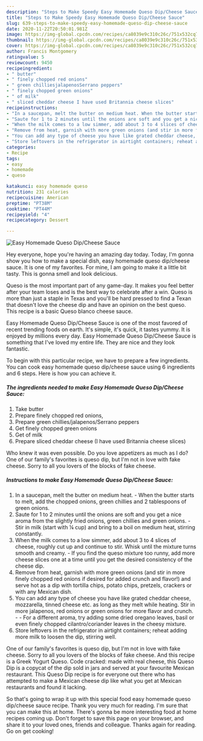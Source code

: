 ```yaml
---
description: "Steps to Make Speedy Easy Homemade Queso Dip/Cheese Sauce"
title: "Steps to Make Speedy Easy Homemade Queso Dip/Cheese Sauce"
slug: 639-steps-to-make-speedy-easy-homemade-queso-dip-cheese-sauce
date: 2020-11-22T20:50:01.981Z
image: https://img-global.cpcdn.com/recipes/ca8039e9c310c26c/751x532cq70/easy-homemade-queso-dipcheese-sauce-recipe-main-photo.jpg
thumbnail: https://img-global.cpcdn.com/recipes/ca8039e9c310c26c/751x532cq70/easy-homemade-queso-dipcheese-sauce-recipe-main-photo.jpg
cover: https://img-global.cpcdn.com/recipes/ca8039e9c310c26c/751x532cq70/easy-homemade-queso-dipcheese-sauce-recipe-main-photo.jpg
author: Francis Montgomery
ratingvalue: 5
reviewcount: 9450
recipeingredient:
- " butter"
- " finely chopped red onions"
- " green chilliesjalapenosSerrano peppers"
- " finely chopped green onions"
- " of milk"
- " sliced cheddar cheese I have used Britannia cheese slices"
recipeinstructions:
- "In a saucepan, melt the butter on medium heat. When the butter starts to melt, add the chopped onions, green chillies and 2 tablespoons of green onions."
- "Saute for 1 to 2 minutes until the onions are soft and you get a nice aroma from the slightly fried onions, green chillies and green onions. Stir in milk (start with ¼ cup) and bring to a boil on medium heat, stirring constantly."
- "When the milk comes to a low simmer, add about 3 to 4 slices of cheese, roughly cut up and continue to stir. Whisk until the mixture turns smooth and creamy. If you find the queso mixture too runny, add more cheese slices one at a time until you get the desired consistency of the cheese dip."
- "Remove from heat, garnish with more green onions (and stir in more finely chopped red onions if desired for added crunch and flavor!) and serve hot as a dip with tortilla chips, potato chips, pretzels, crackers or with any Mexican dish."
- "You can add any type of cheese you have like grated cheddar cheese, mozzarella, tinned cheese etc. as long as they melt while heating. Stir in more jalapenos, red onions or green onions for more flavor and crunch.  For a different aroma, try adding some dried oregano leaves, basil or even finely chopped cilantro/coriander leaves in the cheesy mixture."
- "Store leftovers in the refrigerator in airtight containers; reheat adding more milk to loosen the dip, stirring well."
categories:
- Recipe
tags:
- easy
- homemade
- queso

katakunci: easy homemade queso 
nutrition: 231 calories
recipecuisine: American
preptime: "PT38M"
cooktime: "PT44M"
recipeyield: "4"
recipecategory: Dessert

---
```



![Easy Homemade Queso Dip/Cheese Sauce](https://img-global.cpcdn.com/recipes/ca8039e9c310c26c/751x532cq70/easy-homemade-queso-dipcheese-sauce-recipe-main-photo.jpg)

Hey everyone, hope you're having an amazing day today. Today, I'm gonna show you how to make a special dish, easy homemade queso dip/cheese sauce. It is one of my favorites. For mine, I am going to make it a little bit tasty. This is gonna smell and look delicious.

Queso is the most important part of any game-day. It makes you feel better after your team loses and is the best way to celebrate after a win. Queso is more than just a staple in Texas and you&#39;ll be hard pressed to find a Texan that doesn&#39;t love the cheese dip and have an opinion on the best queso. This recipe is a basic Queso blanco cheese sauce.

Easy Homemade Queso Dip/Cheese Sauce is one of the most favored of recent trending foods on earth. It's simple, it's quick, it tastes yummy. It is enjoyed by millions every day. Easy Homemade Queso Dip/Cheese Sauce is something that I've loved my entire life. They are nice and they look fantastic.


To begin with this particular recipe, we have to prepare a few ingredients. You can cook easy homemade queso dip/cheese sauce using 6 ingredients and 6 steps. Here is how you can achieve it.

<!--inarticleads1-->

##### The ingredients needed to make Easy Homemade Queso Dip/Cheese Sauce:

1. Take  butter
1. Prepare  finely chopped red onions,
1. Prepare  green chillies/jalapenos/Serrano peppers
1. Get  finely chopped green onions
1. Get  of milk
1. Prepare  sliced cheddar cheese (I have used Britannia cheese slices)


Who knew it was even possible. Do you love appetizers as much as I do? One of our family&#39;s favorites is queso dip, but I&#39;m not in love with fake cheese. Sorry to all you lovers of the blocks of fake cheese. 

<!--inarticleads2-->

##### Instructions to make Easy Homemade Queso Dip/Cheese Sauce:

1. In a saucepan, melt the butter on medium heat. - When the butter starts to melt, add the chopped onions, green chillies and 2 tablespoons of green onions.
1. Saute for 1 to 2 minutes until the onions are soft and you get a nice aroma from the slightly fried onions, green chillies and green onions. - Stir in milk (start with ¼ cup) and bring to a boil on medium heat, stirring constantly.
1. When the milk comes to a low simmer, add about 3 to 4 slices of cheese, roughly cut up and continue to stir. Whisk until the mixture turns smooth and creamy. - If you find the queso mixture too runny, add more cheese slices one at a time until you get the desired consistency of the cheese dip.
1. Remove from heat, garnish with more green onions (and stir in more finely chopped red onions if desired for added crunch and flavor!) and serve hot as a dip with tortilla chips, potato chips, pretzels, crackers or with any Mexican dish.
1. You can add any type of cheese you have like grated cheddar cheese, mozzarella, tinned cheese etc. as long as they melt while heating. Stir in more jalapenos, red onions or green onions for more flavor and crunch. -  - For a different aroma, try adding some dried oregano leaves, basil or even finely chopped cilantro/coriander leaves in the cheesy mixture.
1. Store leftovers in the refrigerator in airtight containers; reheat adding more milk to loosen the dip, stirring well.


One of our family&#39;s favorites is queso dip, but I&#39;m not in love with fake cheese. Sorry to all you lovers of the blocks of fake cheese. And this recipe is a Greek Yogurt Queso. Code cracked: made with real cheese, this Queso Dip is a copycat of the dip sold in jars and served at your favourite Mexican restaurant. This Queso Dip recipe is for everyone out there who has attempted to make a Mexican cheese dip like what you get at Mexican restaurants and found it lacking. 

So that's going to wrap it up with this special food easy homemade queso dip/cheese sauce recipe. Thank you very much for reading. I'm sure that you can make this at home. There's gonna be more interesting food at home recipes coming up. Don't forget to save this page on your browser, and share it to your loved ones, friends and colleague. Thanks again for reading. Go on get cooking!
